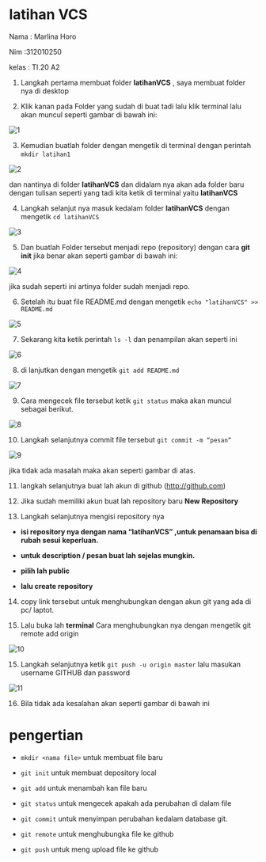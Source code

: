 ﻿# latihan VCS

Nama : Marlina Horo

Nim :312010250

kelas : TI.20 A2

1. Langkah pertama membuat folder **latihanVCS** , saya membuat folder nya di desktop

2. Klik kanan pada Folder yang sudah di buat tadi lalu klik terminal lalu akan muncul seperti gambar di bawah ini:

![1](/gambar/1.png)

3. Kemudian buatlah folder dengan mengetik di terminal dengan perintah `mkdir latihan1`

![2](/gambar/2.png)

dan nantinya di folder **latihanVCS** dan didalam nya akan ada folder baru dengan tulisan seperti yang tadi kita ketik di terminal yaitu **latihanVCS**

4.  Langkah selanjut nya masuk kedalam folder **latihanVCS** dengan mengetik `cd latihanVCS`

![3](/gambar/3.png)

5. Dan buatlah Folder tersebut menjadi repo (repository) dengan cara **git init** jika benar akan seperti gambar di bawah ini:


![4](/gambar/4.png)


jika sudah seperti ini artinya folder sudah menjadi repo.

6. Setelah itu buat file README.md dengan mengetik `echo "latihanVCS" >> README.md`


![5](/gambar/5.png)


7. Sekarang kita ketik perintah `ls -l` dan penampilan akan seperti ini

![6](/gambar/6.png)

8. di lanjutkan dengan mengetik `git add README.md`

![7](/gambar/7.png)

9. Cara mengecek file tersebut ketik `git status` maka akan muncul sebagai berikut.

![8](/gambar/8.png)

10. Langkah selanjutnya commit file tersebut `git commit -m “pesan”`

![9](/gambar/9.png)

jika tidak ada masalah maka akan seperti gambar di atas.

11. langkah selanjutnya buat lah akun di github (http://github.com)

12. Jika sudah memiliki akun buat lah repository baru **New Repository**


13. Langkah selanjutnya mengisi repository nya


- **isi repository nya dengan nama “latihanVCS” ,untuk penamaan bisa di rubah sesui keperluan.**

- **untuk description / pesan buat lah sejelas mungkin.**

- **pilih lah public**

- **lalu create repository**

14. copy link tersebut untuk menghubungkan dengan akun git yang ada di pc/ laptot.

15. Lalu buka lah **terminal** Cara menghubungkan nya dengan mengetik git remote add origin <link> 

![10](/gambar/10.png)

15. Langkah selanjutnya ketik `git push -u origin master` lalu masukan username GITHUB dan password 

![11](gambar/11.png)

16. Bila tidak ada kesalahan akan seperti gambar di bawah ini


# pengertian 

- `mkdir <nama file>` untuk membuat file baru

- `git init` untuk membuat depository local

- `git add` untuk menambah kan file baru

- `git status` untuk mengecek apakah ada perubahan di dalam file

- `git commit` untuk menyimpan perubahan kedalam database git.

- `git remote` untuk menghubungka file ke github

- `git push` untuk meng upload file ke github
